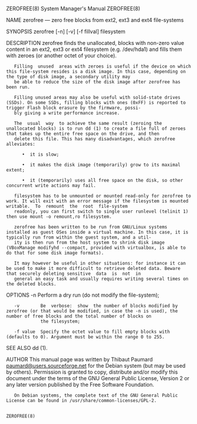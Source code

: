 ZEROFREE(8)                                                                         System Manager's Manual                                                                         ZEROFREE(8)

NAME
       zerofree — zero free blocks from ext2, ext3 and ext4 file-systems

SYNOPSIS
       zerofree [-n]  [-v]  [-f fillval]  filesystem

DESCRIPTION
       zerofree finds the unallocated, blocks with non-zero value content in an ext2, ext3 or ext4 filesystem (e.g. /dev/hda1) and fills them with zeroes (or another octet of your choice).

       Filling  unused  areas with zeroes is useful if the device on which this file-system resides is a disk image. In this case, depending on the type of disk image, a secondary utility may
       be able to reduce the size of the disk image after zerofree has been run.

       Filling unused areas may also be useful with solid-state drives (SSDs). On some SSDs, filling blocks with ones (0xFF) is reported to trigger Flash block erasure by the firmware, possi‐
       bly giving a write performance increase.

       The  usual  way  to achieve the same result (zeroing the unallocated blocks) is to run dd (1) to create a file full of zeroes that takes up the entire free space on the drive, and then
       delete this file. This has many disadvantages, which zerofree alleviates:

          •  it is slow;

          •  it makes the disk image (temporarily) grow to its maximal extent;

          •  it (temporarily) uses all free space on the disk, so other concurrent write actions may fail.

       filesystem has to be unmounted or mounted read-only for zerofree to work. It will exit with an error message if the filesystem is mounted writable.  To  remount  the  root  file-system
       readonly, you can first switch to single user runlevel (telinit 1) then use mount -o remount,ro filesystem.

       zerofree has been written to be run from GNU/Linux systems installed as guest OSes inside a virtual machine. In this case, it is typically run from within the guest system, and a util‐
       ity is then run from the host system to shrink disk image (VBoxManage modifyhd --compact, provided with virtualbox, is able to do that for some disk image formats).

       It may however be useful in other situations: for instance it can be used to make it more difficult to retrieve deleted data. Beware that securely deleting sensitive  data  is  not  in
       general an easy task and usually requires writing several times on the deleted blocks.

OPTIONS
       -n        Perform a dry run  (do not modify the file-system);

       -v        Be  verbose:  show  the number of blocks modified by zerofree (or that would be modified, in case the -n is used), the number of free blocks and the total number of blocks on
                 the filesystem;

       -f value  Specify the octet value to fill empty blocks with (defaults to 0). Argument must be within the range 0 to 255.

SEE ALSO
       dd (1).

AUTHOR
       This manual page was written by Thibaut Paumard <paumard@users.sourceforge.net> for the Debian system (but may be used by others).  Permission is granted  to  copy,  distribute  and/or
       modify this document under the terms of the GNU General Public License, Version 2 or any later version published by the Free Software Foundation.

       On Debian systems, the complete text of the GNU General Public License can be found in /usr/share/common-licenses/GPL-2.

                                                                                                                                                                                    ZEROFREE(8)
